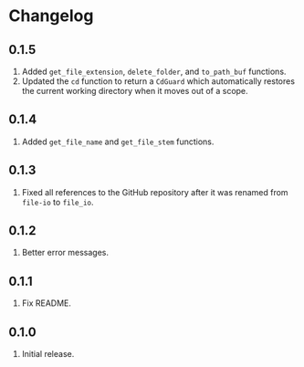 # Changelog

## 0.1.5

1. Added `get_file_extension`, `delete_folder`, and `to_path_buf` functions.
1. Updated the `cd` function to return a `CdGuard` which automatically restores the current working directory when it moves out of a scope.

## 0.1.4

1. Added `get_file_name` and `get_file_stem` functions.

## 0.1.3

1. Fixed all references to the GitHub repository after it was renamed from `file-io` to `file_io`.

## 0.1.2

1. Better error messages.

## 0.1.1

1. Fix README.

## 0.1.0

1. Initial release.